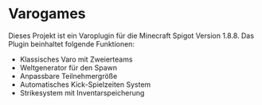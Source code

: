 # Varogames
Dieses Projekt ist ein Varoplugin für die Minecraft Spigot Version 1.8.8. Das Plugin beinhaltet folgende Funktionen:
 + Klassisches Varo mit Zweierteams
 + Weltgenerator für den Spawn
 + Anpassbare Teilnehmergröße
 + Automatisches Kick-Spielzeiten System
 + Strikesystem mit Inventarspeicherung
